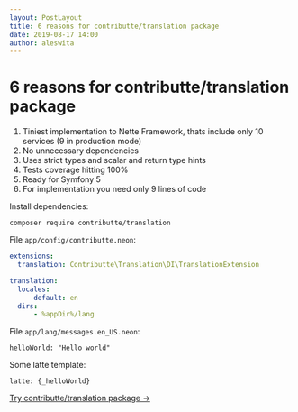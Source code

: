 ```yaml
---
layout: PostLayout
title: 6 reasons for contributte/translation package
date: 2019-08-17 14:00
author: aleswita
---
```


# 6 reasons for contributte/translation package

1. Tiniest implementation to Nette Framework, thats include only 10 services (9 in production mode)
2. No unnecessary dependencies
3. Uses strict types and scalar and return type hints
4. Tests coverage hitting 100%
5. Ready for Symfony 5
6. For implementation you need only 9 lines of code

  Install dependencies:

  ```
  composer require contributte/translation
  ```

  File `app/config/contributte.neon`:

  ```yaml
  extensions:
    translation: Contributte\Translation\DI\TranslationExtension

  translation:
    locales:
        default: en
    dirs:
        - %appDir%/lang
  ```

  File `app/lang/messages.en_US.neon`:

  ```
  helloWorld: "Hello world"
  ```

  Some latte template:

  ```smarty
  latte: {_helloWorld}
  ```

<p class="explanation explanation--package mt-6"><a href="/packages/contributte/translation.html">Try contributte/translation package →</a></p>

